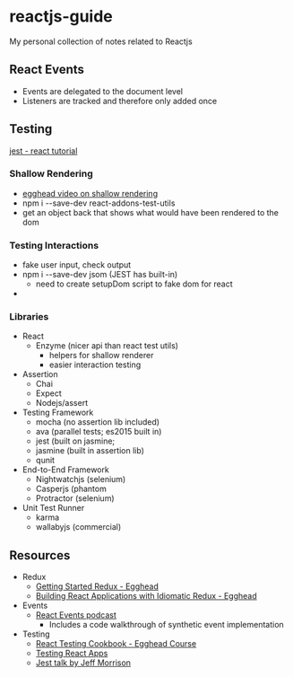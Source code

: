 # reactjs-guide

My personal collection of notes related to Reactjs

## React Events

* Events are delegated to the document level
* Listeners are tracked and therefore only added once

## Testing

[jest - react tutorial](http://facebook.github.io/jest/docs/tutorial-react.html)

### Shallow Rendering

* [egghead video on shallow rendering](https://egghead.io/lessons/react-testing-intro-to-shallow-rendering)
* npm i --save-dev react-addons-test-utils
* get an object back that shows what would have been rendered to the dom

### Testing Interactions

* fake user input, check output
* npm i --save-dev jsom (JEST has built-in)
  - need to create setupDom script to fake dom for react
* 

### Libraries

* React
  - Enzyme (nicer api than react test utils)
    + helpers for shallow renderer
    + easier interaction testing
* Assertion
  - Chai
  - Expect
  - Nodejs/assert
* Testing Framework
  - mocha (no assertion lib included)
  - ava (parallel tests; es2015 built in)
  - jest (built on jasmine;
  - jasmine (built in assertion lib)
  - qunit
* End-to-End Framework
  - Nightwatchjs (selenium)
  - Casperjs (phantom
  - Protractor (selenium)
* Unit Test Runner
  * karma
  * wallabyjs (commercial)

## Resources

* Redux
  - [Getting Started Redux - Egghead](https://egghead.io/courses/getting-started-with-redux)
  - [Building React Applications with Idiomatic Redux - Egghead](https://egghead.io/courses/building-react-applications-with-idiomatic-redux)
* Events
  - [React Events podcast](https://www.youtube.com/watch?v=dRo_egw7tBc)
    + Includes a code walkthrough of synthetic event implementation
* Testing
  - [React Testing Cookbook - Egghead Course](https://egghead.io/courses/react-testing-cookbook)
  - [Testing React Apps](https://www.youtube.com/watch?v=eWN8F_WOBAQ)
  - [Jest talk by Jeff Morrison](https://www.youtube.com/watch?v=5ZEloUxx0FM)
